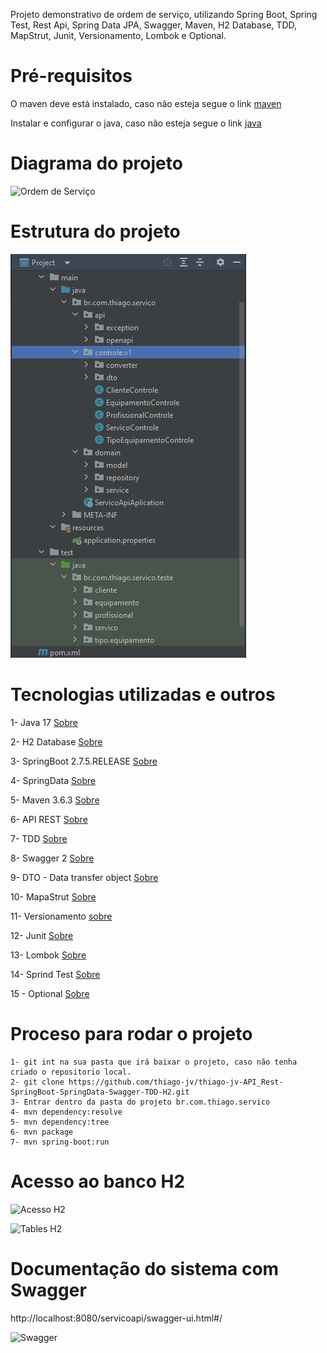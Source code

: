 Projeto demonstrativo de ordem de serviço, utilizando Spring Boot, Spring Test, Rest Api, Spring Data JPA, Swagger, Maven, H2 Database, TDD, MapStrut, Junit, Versionamento, Lombok e Optional.


# Pré-requisitos

O maven deve está instalado, caso não esteja segue o link [maven](https://dicasdejava.com.br/como-instalar-o-maven-no-windows/)

Instalar e configurar o java, caso não esteja segue o link [java](https://medium.com/beelabacademy/configurando-vari%C3%A1veis-de-ambiente-java-home-e-maven-home-no-windows-e-unix-d9461f783c26)


# Diagrama do projeto

![Ordem de Serviço](https://github.com/thiago-jv/thiago-jv-API_Rest-SpringBoot-SpringData-Swagger-TDD-H2/blob/main/Ordem%20de%20Servi%C3%A7o.png)


# Estrutura do projeto

![Estrutura do Projeto](https://github.com/thiago-jv/API-LANCAMENTO-SERVICOS/blob/main/estrutura.png)


# Tecnologias utilizadas e outros

 
 1- Java 17 [Sobre](https://www.java.com/pt-BR/download/help/java8_pt-br.html)
 
 2- H2 Database [Sobre](https://www.h2database.com/html/main.html)
 
 3- SpringBoot 2.7.5.RELEASE [Sobre](https://docs.spring.io/spring-boot/docs/current/reference/html/)
 
 4- SpringData [Sobre](https://docs.spring.io/spring-data/jpa/docs/current/reference/html/#reference) 
 
 5- Maven 3.6.3 [Sobre](https://www.dclick.com.br/2010/09/15/o-que-e-o-maven-e-seus-primeiros-passos-com-a-ferramenta/)
 
 6- API REST [Sobre](https://www.redhat.com/pt-br/topics/api/what-is-a-rest-api)
 
 7- TDD [Sobre](https://www.treinaweb.com.br/blog/afinal-o-que-e-tdd/)
 
 8- Swagger 2 [Sobre](https://medium.com/@ronilsonribeiro/como-interpretar-um-swagger-cdc331b68804)
 
 9- DTO - Data transfer object [Sobre](https://www.baeldung.com/java-dto-pattern)
 
 10- MapaStrut [Sobre](https://www.baeldung.com/mapstruct)
 
 11- Versionamento [sobre](https://medium.com/gbtech/as-melhores-pr%C3%A1ticas-para-controle-de-vers%C3%B5es-em-apis-rest-c567a4add597)
 
 12- Junit [Sobre](https://www.tutorialspoint.com/junit/junit_test_framework.htm)
 
 13- Lombok [Sobre](https://www.baeldung.com/intro-to-project-lombok)
 
 14- Sprind Test [Sobre](https://www.baeldung.com/spring-boot-testing)
 
 15 - Optional [Sobre](https://medium.com/@racc.costa/optional-no-java-8-e-no-java-9-7c52c4b797f1)


# Proceso para rodar o projeto
```
1- git int na sua pasta que irá baixar o projeto, caso não tenha criado o repositorio local.
2- git clone https://github.com/thiago-jv/thiago-jv-API_Rest-SpringBoot-SpringData-Swagger-TDD-H2.git
3- Entrar dentro da pasta do projeto br.com.thiago.servico
4- mvn dependency:resolve
5- mvn dependency:tree
6- mvn package
7- mvn spring-boot:run
```

# Acesso ao banco H2

![Acesso H2](https://github.com/thiago-jv/thiago-jv-API_Rest-SpringBoot-SpringData-Swagger-TDD-H2/blob/main/H2-Home.png)

![Tables H2](https://github.com/thiago-jv/thiago-jv-API_Rest-SpringBoot-SpringData-Swagger-TDD-H2/blob/main/H2-tables.png)

# Documentação do sistema com Swagger
http://localhost:8080/servicoapi/swagger-ui.html#/

![Swagger](https://github.com/thiago-jv/thiago-jv-API_Rest-SpringBoot-SpringData-Swagger-TDD-H2/blob/main/Swagger.png)
